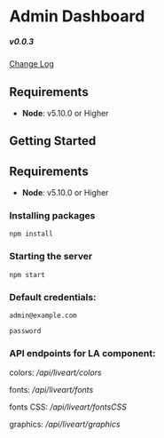 # Admin Dashboard

##### v0.0.3

[Change Log](./CHANGELOG.md)

## Requirements
- **Node**: v5.10.0 or Higher


## Getting Started

## Requirements
- **Node**: v5.10.0 or Higher

### Installing packages

```
npm install
```

### Starting the server
```
npm start
```

### Default credentials:
```
admin@example.com

password
```
### API endpoints for LA component:

colors: */api/liveart/colors*

fonts: */api/liveart/fonts*

fonts CSS: */api/liveart/fontsCSS*

graphics: */api/liveart/graphics*


